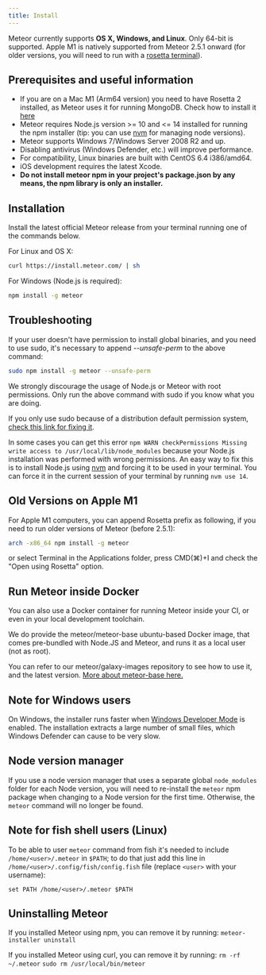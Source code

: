```yaml
---
title: Install
---
```

Meteor currently supports **OS X, Windows, and Linux**. Only 64-bit is supported.
Apple M1 is natively supported from Meteor 2.5.1 onward (for older versions, you will need to run with a [rosetta terminal](https://osxdaily.com/2020/11/18/how-run-homebrew-x86-terminal-apple-silicon-mac/)).

<h2 id="prereqs">Prerequisites and useful information</h2>

- If you are on a Mac M1 (Arm64 version) you need to have Rosetta 2 installed, as Meteor uses it for running MongoDB. Check how to install it [here](https://osxdaily.com/2020/12/04/how-install-rosetta-2-apple-silicon-mac/)
- Meteor requires Node.js version >= 10 and <= 14 installed for running the npm installer (tip: you can use [nvm](https://github.com/nvm-sh/nvm) for managing node versions).
- Meteor supports Windows 7/Windows Server 2008 R2 and up.
- Disabling antivirus (Windows Defender, etc.) will improve performance.
- For compatibility, Linux binaries are built with CentOS 6.4 i386/amd64.
- iOS development requires the latest Xcode.
- **Do not install meteor npm in your project's package.json by any means, the npm library is only an installer.**

<h2 id="installation">Installation</h2>

Install the latest official Meteor release from your terminal running one of the commands below.

For Linux and OS X:

```bash
curl https://install.meteor.com/ | sh
```

For Windows (Node.js is required):

```bash
npm install -g meteor
```


<h2 id="troubleshooting">Troubleshooting</h2>

If your user doesn't have permission to install global binaries, and you need to use sudo, it's necessary to append *--unsafe-perm* to the above command:

```bash
sudo npm install -g meteor --unsafe-perm
```

We strongly discourage the usage of Node.js or Meteor with root permissions.
Only run the above command with sudo if you know what you are doing.

If you only use sudo because of a distribution default permission system, [check this link for fixing it](https://docs.npmjs.com/resolving-eacces-permissions-errors-when-installing-packages-globally).

In some cases you can get this error `npm WARN checkPermissions Missing write access to /usr/local/lib/node_modules` because your Node.js installation was performed with wrong permissions. An easy way to fix this is to install Node.js using [nvm](https://github.com/nvm-sh/nvm) and forcing it to be used in your terminal. You can force it in the current session of your terminal by running `nvm use 14`.

<h2 id="old-versions-m1">Old Versions on Apple M1</h2>

For Apple M1 computers, you can append Rosetta prefix as following, if you need to run older versions of Meteor (before 2.5.1):

```bash
arch -x86_64 npm install -g meteor
```

or select Terminal in the Applications folder, press CMD(⌘)+I and check the "Open using Rosetta" option.

<h2 id="meteor-docker">Run Meteor inside Docker</h2>

You can also use a Docker container for running Meteor inside your CI, or even in your local development toolchain.

We do provide the meteor/meteor-base ubuntu-based Docker image, that comes pre-bundled with Node.JS and Meteor, and runs it as a local user (not as root).

You can refer to our meteor/galaxy-images repository to see how to use it, and the latest version. [More about meteor-base here.](https://github.com/meteor/galaxy-images/blob/master/meteor-base/README.md)


<h2 id="windows">Note for Windows users</h2>

On Windows, the installer runs faster when [Windows Developer Mode](https://docs.microsoft.com/en-us/windows/apps/get-started/enable-your-device-for-development) is enabled. The installation extracts a large number of small files, which Windows Defender can cause to be very slow.


<h2 id="nvm">Node version manager</h2>

If you use a node version manager that uses a separate global `node_modules` folder for each Node version, you will need to re-install the `meteor` npm package when changing to a Node version for the first time. Otherwise, the `meteor` command will no longer be found.

<h2 id="fish-shell">Note for fish shell users (Linux)</h2>

To be able to user `meteor` command from fish it's needed to include `/home/<user>/.meteor` in `$PATH`; to do that just add this line in `/home/<user>/.config/fish/config.fish` file (replace `<user>` with your username):

`set PATH /home/<user>/.meteor $PATH`

<h2 id="uninstall">Uninstalling Meteor</h2>

If you installed Meteor using npm, you can remove it by running:
`meteor-installer uninstall`

If you installed Meteor using curl, you can remove it by running:
`rm -rf ~/.meteor`
`sudo rm /usr/local/bin/meteor` 

